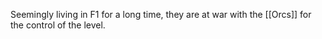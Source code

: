 Seemingly living in F1 for a long time, they are at war with the [[Orcs]] for the control of the level.
